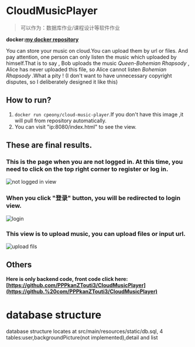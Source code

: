 # CloudMusicPlayer
> 可以作为：数据库作业/课程设计等软件作业

__docker:[my docker repository](https://hub.docker.com/repository/docker/cpeony/cloud-music-player)__

You can store your music on cloud.You can upload them by url or files. And pay attention, one person can only listen the music which uploaded by himself.That is to say , Bob uploads the music *Queen-Bohemian Rhapsody* , Alice has never uploaded this file, so Alice cannot listen *Bohemian Rhapsody* .What a pity ! (I don't want to have unnecessary copyright disputes, so I deliberately designed it like this)
## How to run?
1. ```docker run cpeony/cloud-music-player```.If you don't have this image ,it will pull from repository automatically.
2.  You can visit "ip:8080/index.html" to see the view.
## These are final results.
### This is the page when you are not logged in. At this time, you need to click on the top right corner to register or log in.
![not logged in view](https://img-blog.csdnimg.cn/20210608162241806.PNG?x-oss-process=image/watermark,type_ZmFuZ3poZW5naGVpdGk,shadow_10,text_aHR0cHM6Ly9ibG9nLmNzZG4ubmV0L3FxXzE1NzY0NDc3,size_16,color_FFFFFF,t_70#pic_center)
### When you click "登录" button, you will be redirected to login view.
![login](https://img-blog.csdnimg.cn/20210608161621443.PNG?x-oss-process=image/watermark,type_ZmFuZ3poZW5naGVpdGk,shadow_10,text_aHR0cHM6Ly9ibG9nLmNzZG4ubmV0L3FxXzE1NzY0NDc3,size_16,color_FFFFFF,t_70#pic_center)
### This view is to upload music, you can upload files or input url.
![upload fils](https://img-blog.csdnimg.cn/20210608163415229.PNG?x-oss-process=image/watermark,type_ZmFuZ3poZW5naGVpdGk,shadow_10,text_aHR0cHM6Ly9ibG9nLmNzZG4ubmV0L3FxXzE1NzY0NDc3,size_16,color_FFFFFF,t_70#pic_center)

## Others
__Here is only backend code, front code click here:[https://github.com/PPPkanZTouti3/CloudMusicPlayer](https://github.%20com/PPPkanZTouti3/CloudMusicPlayer)__


# database structure
database structure locates at src/main/resources/static/db.sql, 4 tables:user,backgroundPicture(not implemented),detail and list
